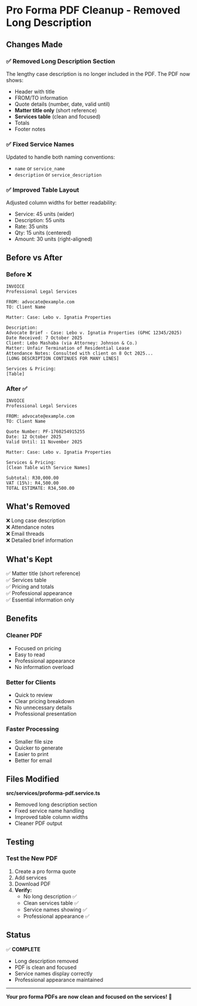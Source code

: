 # Pro Forma PDF Cleanup - Removed Long Description

## Changes Made

### ✅ Removed Long Description Section
The lengthy case description is no longer included in the PDF. The PDF now shows:
- Header with title
- FROM/TO information
- Quote details (number, date, valid until)
- **Matter title only** (short reference)
- **Services table** (clean and focused)
- Totals
- Footer notes

### ✅ Fixed Service Names
Updated to handle both naming conventions:
- `name` or `service_name`
- `description` or `service_description`

### ✅ Improved Table Layout
Adjusted column widths for better readability:
- Service: 45 units (wider)
- Description: 55 units
- Rate: 35 units
- Qty: 15 units (centered)
- Amount: 30 units (right-aligned)

## Before vs After

### Before ❌
```
INVOICE
Professional Legal Services

FROM: advocate@example.com
TO: Client Name

Matter: Case: Lebo v. Ignatia Properties

Description:
Advocate Brief - Case: Lebo v. Ignatia Properties (GPHC 12345/2025)
Date Received: 7 October 2025
Client: Lebo Mashaba (via Attorney: Johnson & Co.)
Matter: Unfair Termination of Residential Lease
Attendance Notes: Consulted with client on 8 Oct 2025...
[LONG DESCRIPTION CONTINUES FOR MANY LINES]

Services & Pricing:
[Table]
```

### After ✅
```
INVOICE
Professional Legal Services

FROM: advocate@example.com
TO: Client Name

Quote Number: PF-1760254915255
Date: 12 October 2025
Valid Until: 11 November 2025

Matter: Case: Lebo v. Ignatia Properties

Services & Pricing:
[Clean Table with Service Names]

Subtotal: R30,000.00
VAT (15%): R4,500.00
TOTAL ESTIMATE: R34,500.00
```

## What's Removed

❌ Long case description  
❌ Attendance notes  
❌ Email threads  
❌ Detailed brief information  

## What's Kept

✅ Matter title (short reference)  
✅ Services table  
✅ Pricing and totals  
✅ Professional appearance  
✅ Essential information only  

## Benefits

### Cleaner PDF
- Focused on pricing
- Easy to read
- Professional appearance
- No information overload

### Better for Clients
- Quick to review
- Clear pricing breakdown
- No unnecessary details
- Professional presentation

### Faster Processing
- Smaller file size
- Quicker to generate
- Easier to print
- Better for email

## Files Modified

**src/services/proforma-pdf.service.ts**
- Removed long description section
- Fixed service name handling
- Improved table column widths
- Cleaner PDF output

## Testing

### Test the New PDF
1. Create a pro forma quote
2. Add services
3. Download PDF
4. **Verify:**
   - No long description ✅
   - Clean services table ✅
   - Service names showing ✅
   - Professional appearance ✅

## Status

✅ **COMPLETE**
- Long description removed
- PDF is clean and focused
- Service names display correctly
- Professional appearance maintained

---

**Your pro forma PDFs are now clean and focused on the services!** 📄
